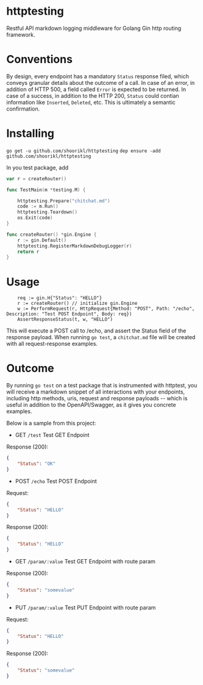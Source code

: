 # httptesting

Restful API markdown logging middleware for Golang Gin http routing framework.

# Conventions

By design, every endpoint has a mandatory `Status` response filed, which conveys granular details about the outcome of a call. In case of an error, in addition of HTTP 500, a field called `Error` is expected to be returned. In case of a success, in addition to the HTTP 200, `Status` could contian information like `Inserted`, `Deleted`, etc. This is ultimately a semantic confirmation.

# Installing
`go get -u github.com/shoorikl/httptesting`
`dep ensure -add github.com/shoorikl/httptesting`

In you test package, add

```go
var r = createRouter()

func TestMain(m *testing.M) {

	httptesting.Prepare("chitchat.md")
	code := m.Run()
	httptesting.Teardown()
	os.Exit(code)
}

func createRouter() *gin.Engine {
	r := gin.Default()
	httptesting.RegisterMarkdownDebugLogger(r)
	return r
}
```

# Usage

```
	req := gin.H{"Status": "HELLO"}
	r := createRouter() // initialize gin.Engine
	w := PerformRequest(r, HttpRequest{Method: "POST", Path: "/echo", Description: "Test POST Endpoint", Body: req})
	AssertResponseStatus(t, w, "HELLO")
```

This will execute a POST call to /echo, and assert the Status field of the response payload. When running `go test`, a `chitchat.md` file will be created with all request-response examples.

# Outcome

By running `go test` on a test package that is instrumented with httptest, you will receive a markdown snippet of all interactions with your endpoints, including http methods, uris, request and response payloads -- which is useful in addition to the OpenAPI/Swagger, as it gives you concrete examples.

Below is a sample from this project:


* GET `/test` Test GET Endpoint

Response (200):
```json
{
	"Status": "OK"
}
```

* POST `/echo` Test POST Endpoint

Request:
```json
{
	"Status": "HELLO"
}
```

Response (200):
```json
{
	"Status": "HELLO"
}
```

* GET `/param/:value` Test GET Endpoint with route param

Response (200):
```json
{
	"Status": "somevalue"
}
```

* PUT `/param/:value` Test PUT Endpoint with route param

Request:
```json
{
	"Status": "HELLO"
}
```

Response (200):
```json
{
	"Status": "somevalue"
}
```

